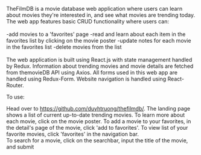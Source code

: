 TheFilmDB is a movie database web application where users can learn about movies they're interested in, and see what movies are trending today. The web app features basic CRUD functionality where users can: 
</br>
</br>
  -add movies to a 'favorites' page
  -read and learn about each item in the favorites list by clicking on the movie poster
  -update notes for each movie in the favorites list
  -delete movies from the list
</br>
</br>
The web application is built using React.js with state management handled by Redux. Information about trending movies and movie details are fetched from themovieDB API using Axios. All forms used in this web app are handled using Redux-Form. Website navigation is handled using React-Router. 

To use:
  
  Head over to https://github.com/duyhtruong/thefilmdb/. 
  The landing page shows a list of current up-to-date trending movies.
  To learn more about each movie, click on the movie poster.
  To add a movie to your favorites, in the detail's page of the movie, click 'add to favorites'.
  To view list of your favorite movies, click 'favorites' in the navigation bar.    
  To search for a movie, click on the searchbar, input the title of the movie, and submit

